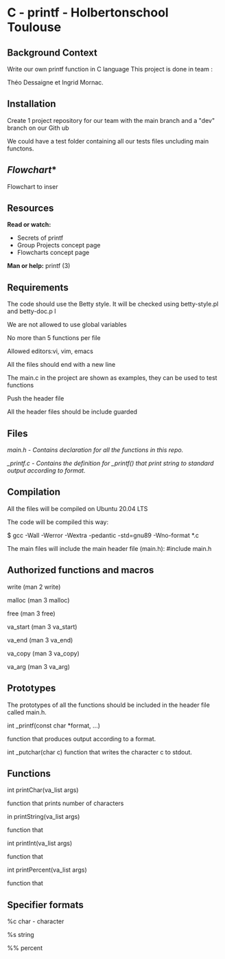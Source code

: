 # **C - printf - Holbertonschool Toulouse**
 
 
## **Background Context**
Write our own printf function in C language
This project is done in team : 

Théo Dessaigne et Ingrid Mornac.


## **Installation**
Create 1 project repository for our team with the main branch and a "dev" branch on our Gith    ub

We could have a test folder containing all our tests files uncluding main functons.


## *Flowchart**
Flowchart to inser

## **Resources**
**Read or watch:**
- Secrets of printf
- Group Projects concept page
- Flowcharts concept page

**Man or help:**
printf (3)


## **Requirements**
The code should use the Betty style. It will be checked using betty-style.pl and betty-doc.p    l

We are not allowed to use global variables

No more than 5 functions per file

Allowed editors:vi, vim, emacs

All the files should end with a new line

The main.c in the project are shown as examples, they can be used to test functions

Push the header file

All the header files should be include guarded


## **Files**
*main.h - Contains declaration for all the functions in this repo.*

*_printf.c - Contains the definition for _printf() that print string to standard output according to format.*


## **Compilation**
All the files will be compiled on Ubuntu 20.04 LTS

The code will be compiled this way:

$ gcc -Wall -Werror -Wextra -pedantic -std=gnu89 -Wno-format *.c

The main files will include the main header file (main.h): #include main.h


## **Authorized functions and macros**
write (man 2 write)

malloc (man 3 malloc)

free (man 3 free)

va_start (man 3 va_start)

va_end (man 3 va_end)

va_copy (man 3 va_copy)

va_arg (man 3 va_arg)


## **Prototypes**
The prototypes of all the functions should be included in the header file called main.h.

int _printf(const char *format, ...) 

function that produces output according to a format.

int _putchar(char c)
function that writes the character c to stdout.


## **Functions**
int printChar(va_list args)

function that prints number of characters

in printString(va_list args)

function that

int printInt(va_list args)

function that

int printPercent(va_list args)

function that


## **Specifier formats**
%c char - character

%s string

%% percent



